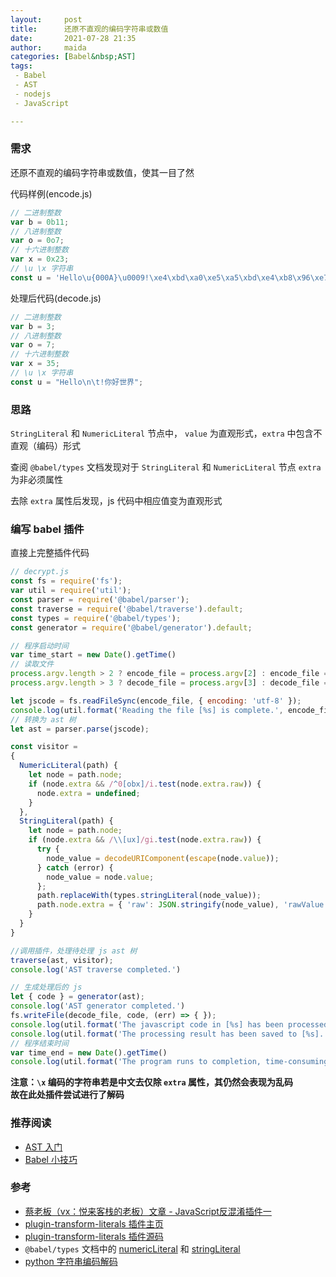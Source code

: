 ```yaml
---
layout:     post  
title:      还原不直观的编码字符串或数值
date:       2021-07-28 21:35   
author:     maida  
categories: [Babel&nbsp;AST]  
tags:  
 - Babel
 - AST
 - nodejs
 - JavaScript

---
```



### 需求
还原不直观的编码字符串或数值，使其一目了然

代码样例(encode.js)  
```javascript
// 二进制整数
var b = 0b11;
// 八进制整数
var o = 0o7;
// 十六进制整数
var x = 0x23;
// \u \x 字符串
const u = 'Hello\u{000A}\u0009!\xe4\xbd\xa0\xe5\xa5\xbd\xe4\xb8\x96\xe7\x95\x8c';
```

处理后代码(decode.js)
```javascript
// 二进制整数
var b = 3;
// 八进制整数
var o = 7;
// 十六进制整数
var x = 35;
// \u \x 字符串
const u = "Hello\n\t!你好世界";
```

### 思路
`StringLiteral` 和 `NumericLiteral` 节点中， `value` 为直观形式，`extra` 中包含不直观（编码）形式  

查阅 `@babel/types` 文档发现对于 `StringLiteral` 和 `NumericLiteral` 节点 `extra` 为非必须属性  

去除 `extra` 属性后发现，js 代码中相应值变为直观形式

### 编写 babel 插件
直接上完整插件代码  
```javascript
// decrypt.js
const fs = require('fs');
var util = require('util');
const parser = require('@babel/parser');
const traverse = require('@babel/traverse').default;
const types = require('@babel/types');
const generator = require('@babel/generator').default;

// 程序启动时间
var time_start = new Date().getTime()
// 读取文件
process.argv.length > 2 ? encode_file = process.argv[2] : encode_file = 'encode.js';
process.argv.length > 3 ? decode_file = process.argv[3] : decode_file = 'decode.js';

let jscode = fs.readFileSync(encode_file, { encoding: 'utf-8' });
console.log(util.format('Reading the file [%s] is complete.', encode_file))
// 转换为 ast 树
let ast = parser.parse(jscode);

const visitor =
{
  NumericLiteral(path) {
    let node = path.node;
    if (node.extra && /^0[obx]/i.test(node.extra.raw)) {
      node.extra = undefined;
    }
  },
  StringLiteral(path) {
    let node = path.node;
    if (node.extra && /\\[ux]/gi.test(node.extra.raw)) {
      try {
        node_value = decodeURIComponent(escape(node.value));
      } catch (error) {
        node_value = node.value;
      };
      path.replaceWith(types.stringLiteral(node_value));
      path.node.extra = { 'raw': JSON.stringify(node_value), 'rawValue': node_value };
    }
  }
}

//调用插件，处理待处理 js ast 树
traverse(ast, visitor);
console.log('AST traverse completed.')

// 生成处理后的 js
let { code } = generator(ast);
console.log('AST generator completed.')
fs.writeFile(decode_file, code, (err) => { });
console.log(util.format('The javascript code in [%s] has been processed.', encode_file))
console.log(util.format('The processing result has been saved to [%s].', decode_file))
// 程序结束时间
var time_end = new Date().getTime()
console.log(util.format('The program runs to completion, time-consuming: %s s', (time_end - time_start) / 1000))
```

**注意：`\x` 编码的字符串若是中文去仅除 `extra` 属性，其仍然会表现为乱码**  
**故在此处插件尝试进行了解码**

### 推荐阅读
- [AST 入门](/2021/07/27/AST入门.html)
- [Babel 小技巧](/2021/07/28/Babel-小技巧.html)

### 参考
- [蔡老板（vx：悦来客栈的老板）文章 - JavaScript反混淆插件一](https://mp.weixin.qq.com/s/PGn2Wqz4S5fjHPW6fLX0Wg)
- [plugin-transform-literals 插件主页](https://babeljs.io/docs/en/babel-plugin-transform-literals)
- [plugin-transform-literals 插件源码](https://github.com/babel/babel/blob/672a58660f0b15691c44582f1f3fdcdac0fa0d2f/packages/babel-plugin-transform-literals/src/index.js)
- `@babel/types` 文档中的 [numericLiteral](https://babeljs.io/docs/en/babel-types#numericliteral) 和 [stringLiteral](https://babeljs.io/docs/en/babel-types#stringliteral)
- [python 字符串编码解码](/2021/01/14/字符串编码解码汇总记录.html)